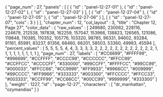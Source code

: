 {
  "page_num" : 27,
  "panels" : [
    [
      {
        "id" : "panel-12-27-01"
      },
      {
        "id" : "panel-12-27-02"
      },
      {
        "id" : "panel-12-27-03"
      }
    ],
    [
      {
        "id" : "panel-12-27-04"
      },
      {
        "id" : "panel-12-27-05"
      },
      {
        "id" : "panel-12-27-06"
      }
    ],
    [
      {
        "id" : "panel-12-27-07",
        "cols" : 3
      }
    ]
  ],
  "chapter_num" : 12,
  "col_layout" : 3,
  "title" : "Chapter 12, Page 27",
  "color_data" : {
    "raw_values" : [
      249680,
      230062,
      228116,
      224679,
      212538,
      197838,
      162259,
      157047,
      153966,
      138823,
      126565,
      121086,
      119848,
      110385,
      110352,
      105776,
      103320,
      98785,
      96331,
      94602,
      93284,
      91161,
      85991,
      83237,
      81356,
      68460,
      66201,
      58503,
      53360,
      49983,
      45594
    ],
    "percent_values" : [
      5,
      5,
      5,
      5,
      4,
      4,
      3,
      3,
      3,
      3,
      2,
      2,
      2,
      2,
      2,
      2,
      2,
      2,
      2,
      2,
      2,
      2,
      1,
      1,
      1,
      1,
      1,
      1,
      1,
      1,
      1
    ],
    "page_num" : 27,
    "labels" : [
      "#CC6699",
      "#FFFF99",
      "#996699",
      "#CCFFFF",
      "#CCCC99",
      "#CCCCCC",
      "#FFCC99",
      "#CCFFCC",
      "#CCCCFF",
      "#330000",
      "#99CCFF",
      "#FFFFCC",
      "#99CC99",
      "#000033",
      "#FFCC66",
      "#CC9999",
      "#FF9933",
      "#9966CC",
      "#009999",
      "#99CCCC",
      "#FF9966",
      "#333333",
      "#003300",
      "#FFCCCC",
      "#FFCC33",
      "#003333",
      "#CCFF99",
      "#CC66CC",
      "#00CC99",
      "#999999",
      "#333300"
    ]
  },
  "weight" : 1227,
  "id" : "page-12-27",
  "characters" : [
    "dr_manhattan",
    "ozymandias"
  ]
}
